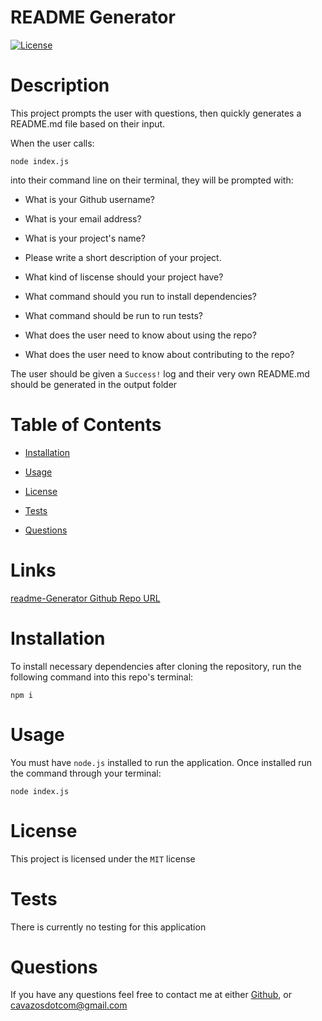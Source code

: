 # README Generator
  [![License](https://img.shields.io/badge/license-MIT-red.svg)](https://opensource.org/licenses/MIT)
  
# Description

This project prompts the user with questions, then quickly generates a README.md file based on their input.

When the user calls: 

```
node index.js
```

into their command line on their terminal, they will be prompted with:

- What is your Github username?

- What is your email address?

- What is your project's name?

- Please write a short description of your project.

- What kind of liscense should your project have?

- What command should you run to install dependencies?

- What command should be run to run tests?

- What does the user need to know about using the repo?

- What does the user need to know about contributing to the repo?

The user should be given a `Success!` log and their very own README.md should be generated in the output folder

# Table of Contents

* [Installation](#installation)

* [Usage](#usage)

* [License](#license)

* [Tests](#tests)

* [Questions](#questions)

# Links

[readme-Generator Github Repo URL](https://github.com/cavazosdotcom/readme-Generator)

# Installation

To install necessary dependencies after cloning the repository, run the following command into this repo's terminal:

```
npm i
```

# Usage

You must have `node.js` installed to run the application. Once installed run the command through your terminal:

```
node index.js
```

# License


This project is licensed under the `MIT` license


# Tests

There is currently no testing for this application


# Questions
If you have any questions feel free to contact me at either [Github](cavazosdotcom), or [cavazosdotcom@gmail.com](cavazosdotcom@gmail.com)  

